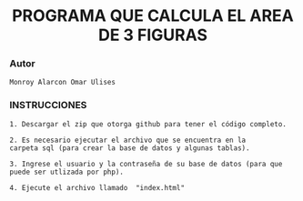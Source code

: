 #  <center> PROGRAMA QUE CALCULA EL AREA DE 3 FIGURAS </center>

### Autor

    Monroy Alarcon Omar Ulises

### INSTRUCCIONES

    1. Descargar el zip que otorga github para tener el código completo.
    
    2. Es necesario ejecutar el archivo que se encuentra en la
    carpeta sql (para crear la base de datos y algunas tablas).

    3. Ingrese el usuario y la contraseña de su base de datos (para que 
    puede ser utlizada por php).

    4. Ejecute el archivo llamado  "index.html"
